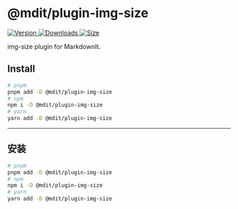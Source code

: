 # @mdit/plugin-img-size

[![Version](https://img.shields.io/npm/v/@mdit/plugin-img-size.svg?style=flat-square&logo=npm) ![Downloads](https://img.shields.io/npm/dm/@mdit/plugin-img-size.svg?style=flat-square&logo=npm) ![Size](https://img.shields.io/bundlephobia/min/@mdit/plugin-img-size?style=flat-square&logo=npm)](https://www.npmjs.com/package/@mdit/plugin-img-size)

img-size plugin for MarkdownIt.

## Install

```bash
# pnpm
pnpm add -D @mdit/plugin-img-size
# npm
npm i -D @mdit/plugin-img-size
# yarn
yarn add -D @mdit/plugin-img-size
```

---

## 安装

```bash
# pnpm
pnpm add -D @mdit/plugin-img-size
# npm
npm i -D @mdit/plugin-img-size
# yarn
yarn add -D @mdit/plugin-img-size
```

